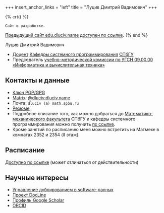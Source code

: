 +++
insert_anchor_links = "left"
title = "Луцив Дмитрий Вадимович"
+++

{% crt() %}
```
Сайт в разработке.
```
[Предыдущий сайт edu.dluciv.name доступен по ссылке](https://sites.google.com/view/edu0-dluciv-name).
{% end %}

Луцив Дмитрий Вадимович

-   [Доцент](http://se.math.spbu.ru/SE/Members/dluciv/dmitrii-vadimovich-luciv) [Кафедры системного программирования](http://se.math.spbu.ru/) [СПбГУ](http://spbu.ru/)
-   Председатель [учебно-методической комиссии по УГСН 09.00.00 «Информатика и вычислительная техника»](https://spbu.ru/universitet/podrazdeleniya-i-rukovodstvo/uchebno-metodicheskie-komissii/uchebno-metodicheskaya-24)

## Контакты и данные

-   [Ключ PGP/GPG](http://www.dluciv.name/files/dluciv-pub.asc)
-   [Matrix](https://en.wikipedia.org/wiki/Matrix_%28communication_protocol%29): [\@dluciv:dluciv.name](https://matrix.to/#/@dluciv:dluciv.name)
-   Почта: `dluciv (a) math.spbu.ru`
-   [Резюме](https://www.linkedin.com/in/dmitry-luciv-01483235/)
-   Подробное описание того, как можно добраться до [Математико-механического факультета](http://math.spbu.ru/) СПбГУ и кафедры системного программирования можно получить [по ссылке](https://se.math.spbu.ru/contacts.html).
-   Кроме занятий по расписанию меня можно встретить на Матмехе в комнатах 2352 и 2354 (II этаж).

## Расписание

[Доступно по ссылке](https://timetable.spbu.ru/WeekEducatorEvents/2760) (может отличаться от действительности)

## Научные интересы

-   [Управление дублированием в software-данных](http://spisok.math.spbu.ru/2019/p10.asp)
-   [Проект DocLine](https://docline.github.io/)
-   [Профиль Google Scholar](https://scholar.google.ru/citations?user=oxXVc4oAAAAJ)
-   [ORCID](https://orcid.org/0000-0002-6332-2360)
